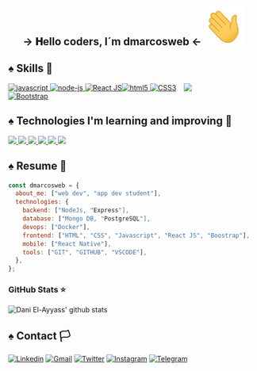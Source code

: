 <div align="center">  
<h2> → 𝐇ello coders,  I´m dmarcosweb ← <img src="https://github.com/ABSphreak/ABSphreak/blob/master/gifs/Hi.gif" width="80"></h2>
</div>

<h2> ♠ Skills 🚀</h2>
<div>
<img align='right' src="https://media.giphy.com/media/M9gbBd9nbDrOTu1Mqx/giphy.gif" width="150">
<p><a href="https://github.com/dmarcosweb">
<img alt="javascript" src="https://img.shields.io/badge/JavaScript-F7DF1E?style=for-the-badge&logo=javascript&logoColor=black"/> <img alt="node-js" src="https://img.shields.io/badge/Node.js-43853D?style=for-the-badge&logo=node.js&logoColor=white"/> <img alt="React JS" src="https://img.shields.io/badge/React-20232A?style=for-the-badge&logo=react&logoColor=61DAFB"/><img alt="html5" src="https://img.shields.io/badge/HTML5-E34F26?style=for-the-badge&logo=html5&logoColor=white" /> <img alt="CSS3" src="https://img.shields.io/badge/CSS3-1572B6?style=for-the-badge&logo=css3&logoColor=white" /> <img alt="Bootstrap" src="https://img.shields.io/badge/Bootstrap-563D7C?style=for-the-badge&logo=bootstrap&logoColor=white"/>
</a></p>
</div>



## ♠ Technologies I'm learning and improving 🚀

<p align="left">  
  <a href="https://github.com/harish-sethuraman/readme-components">
   <img  src="https://readme-components.vercel.app/api?component=logo&fill=black&logo=react&animation=spin&svgfill=15d8fe">  
 </a>
  <a href="https://github.com/harish-sethuraman/readme-components">
    <img  src="https://readme-components.vercel.app/api?component=logo&fill=black&logo=typescript&svgfill=2d79c7">
  </a>
  <a href="https://github.com/harish-sethuraman/readme-components">
    <img  src="https://readme-components.vercel.app/api?component=logo&fill=black&logo=nestjs&svgfill=2d79c7">
  </a>
   <a href="https://github.com/harish-sethuraman/readme-components">
    <img  src="https://readme-components.vercel.app/api?component=logo&fill=black&logo=docker&svgfill=2d79c7">
  </a>
   <a href="https://github.com/harish-sethuraman/readme-components">
    <img  src="https://readme-components.vercel.app/api?component=logo&fill=black&logo=mongodb&svgfill=2d79c7">
  </a>
   <a href="https://github.com/harish-sethuraman/readme-components">
    <img  src="https://readme-components.vercel.app/api?component=logo&fill=black&logo=postgresql&svgfill=2d79c7">
  </a>
</p>

## ♠ Resume 🚀

```js
const dmarcosweb = {
  about_me: ["web dev", "app dev student"],
  technologies: {
    backend: ["NodeJs, "Express"],
    database: ["Mongo DB, "PostgreSQL"],
    devops: ["Docker"],
    frontend: ["HTML", "CSS", "Javascript", "React JS", "Boostrap"],
    mobile: ["React Native"],
    tools: ["GIT", "GITHUB", "VSCODE"],
  },
};
```

### GitHub Stats ⭐
![Dani El-Ayyass' github stats](https://github-readme-stats.vercel.app/api?username=dmarcosweb&show_icons=true)


## ♠ Contact 🏳️

[![Linkedin](https://img.shields.io/badge/LinkedIn-0077B5?style=for-the-badge&logo=linkedin&logoColor=white)](https://linkedin.com/in/daniel-mpm-work)
[![Gmail](https://img.shields.io/badge/Gmail-D14836?style=for-the-badge&logo=gmail&logoColor=white)](danielmpm.js@gmail.com)
[![Twitter](https://img.shields.io/badge/Twitter-1DA1F2?style=for-the-badge&logo=twitter&logoColor=white)](https://twitter.com/@dmarcospereira)
[![Instagram](https://img.shields.io/badge/Instagram-E4405F?style=for-the-badge&logo=instagram&logoColor=white)](https://www.instagram.com/dmarcos_mpm)
[![Telegram](https://img.shields.io/badge/Telegram-2CA5E0?style=for-the-badge&logo=telegram&logoColor=white)]()






